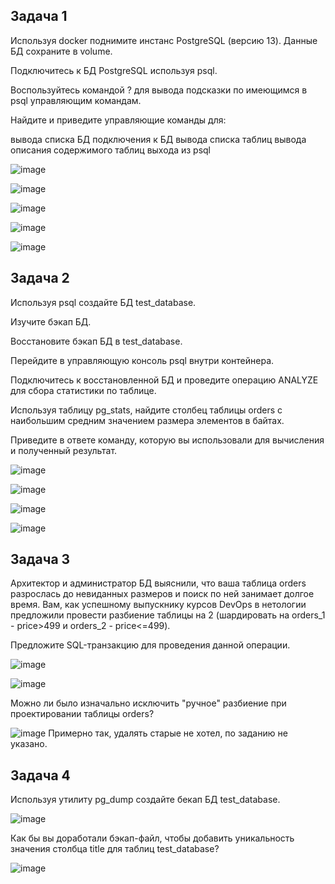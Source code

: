 ## Задача 1

Используя docker поднимите инстанс PostgreSQL (версию 13). Данные БД сохраните в volume.

Подключитесь к БД PostgreSQL используя psql.

Воспользуйтесь командой \? для вывода подсказки по имеющимся в psql управляющим командам.

Найдите и приведите управляющие команды для:

вывода списка БД
подключения к БД
вывода списка таблиц
вывода описания содержимого таблиц
выхода из psql

![image](https://user-images.githubusercontent.com/112322500/212380248-955c7bc9-417d-4e10-8021-c2a0685250af.png)

![image](https://user-images.githubusercontent.com/112322500/212381279-d6e4b1fe-8e57-4039-a4bb-933234542c98.png)

![image](https://user-images.githubusercontent.com/112322500/212381328-b2cd2ccc-c520-47e8-9fed-3f8c250ec0ef.png)

![image](https://user-images.githubusercontent.com/112322500/212381521-aef63f04-0de6-4b56-a30f-e3c4bd38f009.png)

![image](https://user-images.githubusercontent.com/112322500/212381625-50e5939c-f5de-422e-9d37-ebcd5d31be9b.png)

## Задача 2

Используя psql создайте БД test_database.

Изучите бэкап БД.

Восстановите бэкап БД в test_database.

Перейдите в управляющую консоль psql внутри контейнера.

Подключитесь к восстановленной БД и проведите операцию ANALYZE для сбора статистики по таблице.

Используя таблицу pg_stats, найдите столбец таблицы orders с наибольшим средним значением размера элементов в байтах.

Приведите в ответе команду, которую вы использовали для вычисления и полученный результат.

![image](https://user-images.githubusercontent.com/112322500/212382039-e3152a82-a77d-416e-ba53-b98063ffa596.png)

![image](https://user-images.githubusercontent.com/112322500/212383148-6b042092-e13c-45a5-ab64-5115f36354bb.png)

![image](https://user-images.githubusercontent.com/112322500/212384938-d34490a3-185d-4391-8a63-9db2a5f74674.png)

![image](https://user-images.githubusercontent.com/112322500/212385203-397921b8-1be2-4584-ad2a-4cee329d9c9b.png)

## Задача 3

Архитектор и администратор БД выяснили, что ваша таблица orders разрослась до невиданных размеров и поиск по ней занимает долгое время. Вам, как успешному выпускнику курсов DevOps в нетологии предложили провести разбиение таблицы на 2 (шардировать на orders_1 - price>499 и orders_2 - price<=499).

Предложите SQL-транзакцию для проведения данной операции.

![image](https://user-images.githubusercontent.com/112322500/212388279-ce544002-f34a-4780-9cd8-abba0b9e46f1.png)

![image](https://user-images.githubusercontent.com/112322500/212386477-83ee5b53-d52a-484c-809a-d2cf696468ae.png)

Можно ли было изначально исключить "ручное" разбиение при проектировании таблицы orders?

![image](https://user-images.githubusercontent.com/112322500/212388703-0bac50af-d390-4ef3-9e36-7e013e39a399.png)
Примерно так, удалять старые не хотел, по заданию не указано.

## Задача 4 

Используя утилиту pg_dump создайте бекап БД test_database.

![image](https://user-images.githubusercontent.com/112322500/212388907-2cb95190-6e78-4c78-a99e-8a41d4d7c241.png)

Как бы вы доработали бэкап-файл, чтобы добавить уникальность значения столбца title для таблиц test_database?

![image](https://user-images.githubusercontent.com/112322500/212389069-c8502982-bd3a-440f-bc39-fa436df96bf0.png)
